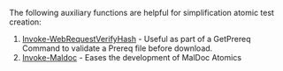 The following auxiliary functions are helpful for simplification atomic test creation:

1) [Invoke-WebRequestVerifyHash](https://github.com/redcanaryco/invoke-atomicredteam/wiki/Invoke-WebRequestVerifyHash) - Useful as part of a GetPrereq Command to validate a Prereq file before download.
2) [Invoke-Maldoc](https://github.com/redcanaryco/invoke-atomicredteam/wiki/Invoke-MalDoc) - Eases the development of MalDoc Atomics